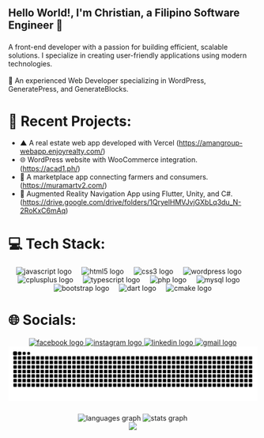 <h2 align="left">Hello World!, I'm Christian, a Filipino Software Engineer 👋</h2>

###

<p align="left">A front-end developer with a passion for building efficient, scalable solutions. I specialize in creating user-friendly applications using modern technologies.<br><br>🌟 An experienced Web Developer specializing in WordPress, GeneratePress, and GenerateBlocks.
  
  # 🚀 Recent Projects:
  - ▲  A real estate web app developed with Vercel (https://amangroup-webapp.enjoyrealty.com/)
  - 🌐 WordPress website with WooCommerce integration. (https://acad1.ph/)
  - 🌾 A marketplace app connecting farmers and consumers. (https://muramartv2.com/)
  - 📱 Augmented Reality Navigation App using Flutter, Unity, and C#. (https://drive.google.com/drive/folders/1QryelHMVJvjGXbLq3du_N-2RoKxC6mAq)</p>

###

# 💻 Tech Stack:
<div align="center">
  <img src="https://cdn.jsdelivr.net/gh/devicons/devicon/icons/javascript/javascript-original.svg" height="30" alt="javascript logo"  />
  <img width="12" />
  <img src="https://cdn.jsdelivr.net/gh/devicons/devicon/icons/html5/html5-original.svg" height="30" alt="html5 logo"  />
  <img width="12" />
  <img src="https://cdn.jsdelivr.net/gh/devicons/devicon/icons/css3/css3-original.svg" height="30" alt="css3 logo"  />
  <img width="12" />
  <img src="https://cdn.jsdelivr.net/gh/devicons/devicon/icons/wordpress/wordpress-original.svg" height="30" alt="wordpress logo"  />
  <img width="12" />
  <img src="https://cdn.jsdelivr.net/gh/devicons/devicon/icons/cplusplus/cplusplus-original.svg" height="30" alt="cplusplus logo"  />
  <img width="12" />
  <img src="https://cdn.jsdelivr.net/gh/devicons/devicon/icons/typescript/typescript-original.svg" height="30" alt="typescript logo"  />
  <img width="12" />
  <img src="https://cdn.jsdelivr.net/gh/devicons/devicon/icons/php/php-original.svg" height="30" alt="php logo"  />
  <img width="12" />
  <img src="https://cdn.jsdelivr.net/gh/devicons/devicon/icons/mysql/mysql-original.svg" height="30" alt="mysql logo"  />
  <img width="12" />
  <img src="https://cdn.jsdelivr.net/gh/devicons/devicon/icons/bootstrap/bootstrap-original.svg" height="30" alt="bootstrap logo"  />
  <img width="12" />
  <img src="https://cdn.jsdelivr.net/gh/devicons/devicon/icons/dart/dart-original.svg" height="30" alt="dart logo"  />
  <img width="12" />
  <img src="https://cdn.jsdelivr.net/gh/devicons/devicon/icons/cmake/cmake-original.svg" height="30" alt="cmake logo"  />
</div>

# 🌐 Socials:
<div align="center">
  <a href="https://www.facebook.com/chrisrarss" target="_blank">
    <img src="https://img.shields.io/static/v1?message=Facebook&logo=facebook&label=&color=1877F2&logoColor=white&labelColor=&style=for-the-badge" height="35" alt="facebook logo"  />
  </a>
  <a href="https://www.instagram.com/chrsrars/" target="_blank">
    <img src="https://img.shields.io/static/v1?message=Instagram&logo=instagram&label=&color=E4405F&logoColor=white&labelColor=&style=for-the-badge" height="35" alt="instagram logo"  />
  </a>
  <a href="https://www.linkedin.com/in/christian-raro/" target="_blank">
    <img src="https://img.shields.io/static/v1?message=LinkedIn&logo=linkedin&label=&color=0077B5&logoColor=white&labelColor=&style=for-the-badge" height="35" alt="linkedin logo"  />
  </a>
  <a href="rarochristian029@gmail.com" target="_blank">
    <img src="https://img.shields.io/static/v1?message=Gmail&logo=gmail&label=&color=D14836&logoColor=white&labelColor=&style=for-the-badge" height="35" alt="gmail logo"  />
  </a>
</div>
<picture>
  <source media="(prefers-color-scheme: dark)" srcset="https://raw.githubusercontent.com/chrisraro/chrisraro/output/github-snake-dark.svg" />
  <source media="(prefers-color-scheme: light)" srcset="https://raw.githubusercontent.com/chrisraro/chrisraro/output/github-snake.svg" />
  <img alt="github-snake" src="https://raw.githubusercontent.com/chrisraro/chrisraro/output/github-snake.svg" />
</picture>

###
<div align="center">
  <img src="https://github-readme-stats.vercel.app/api/top-langs?username=chrisraro&locale=en&hide_title=false&layout=compact&card_width=320&langs_count=5&theme=dracula&hide_border=false" height="150" alt="languages graph"  />
  <img src="https://github-readme-stats.vercel.app/api?username=chrisraro&hide_title=false&hide_rank=false&show_icons=true&include_all_commits=true&count_private=true&disable_animations=false&theme=dracula&locale=en&hide_border=false" height="150" alt="stats graph"  />
</div>
<div align="center">
  <img src="https://profile-counter.glitch.me/chrisraro/count.svg?"  />
</div>

###
